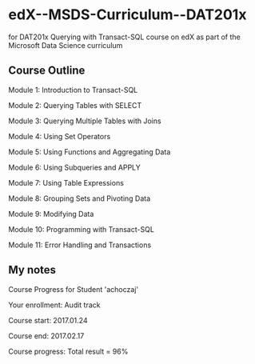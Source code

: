 # edX--MSDS-Curriculum--DAT201x
for DAT201x Querying with Transact-SQL course on edX as part of the Microsoft Data Science curriculum


## Course Outline

Module 1: Introduction to Transact-SQL

Module 2: Querying Tables with SELECT

Module 3: Querying Multiple Tables with Joins

Module 4: Using Set Operators

Module 5: Using Functions and Aggregating Data

Module 6: Using Subqueries and APPLY

Module 7: Using Table Expressions

Module 8: Grouping Sets and Pivoting Data

Module 9: Modifying Data

Module 10: Programming with Transact-SQL

Module 11: Error Handling and Transactions


## My notes

Course Progress for Student 'achoczaj'

Your enrollment: Audit track

Course start: 2017.01.24

Course end: 2017.02.17

Course progress: Total result = 96%
